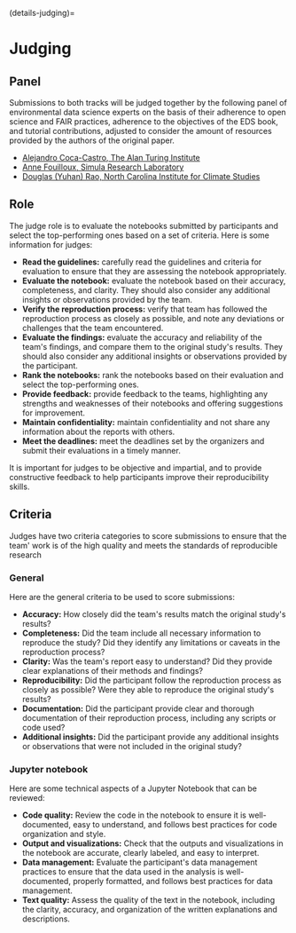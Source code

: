 (details-judging)=

# Judging

## Panel

Submissions to both tracks will be judged together by the following panel of environmental data science experts on the basis of their adherence to open science and FAIR practices, adherence to the objectives of the EDS book, and tutorial contributions, adjusted to consider the amount of resources provided by the authors of the original paper.

* [Alejandro Coca-Castro, The Alan Turing Institute](https://acocac.github.io/en/)
* [Anne Fouilloux, Simula Research Laboratory](https://annefou.github.io/)
* [Douglas (Yuhan) Rao, North Carolina Institute for Climate Studies](https://ncics.org/people/douglas-rao/)

## Role

The judge role is to evaluate the notebooks submitted by participants and select the top-performing ones based on a set of criteria. 
Here is some information for judges:

* **Read the guidelines:** carefully read the guidelines and criteria for evaluation to ensure that they are assessing the notebook appropriately.
* **Evaluate the notebook:** evaluate the notebook based on their accuracy, completeness, and clarity. They should also consider any additional insights or observations provided by the team.
* **Verify the reproduction process:** verify that team has followed the reproduction process as closely as possible, and note any deviations or challenges that the team encountered. 
* **Evaluate the findings:** evaluate the accuracy and reliability of the team's findings, and compare them to the original study's results. They should also consider any additional insights or observations provided by the participant. 
* **Rank the notebooks:** rank the notebooks based on their evaluation and select the top-performing ones.
* **Provide feedback:** provide feedback to the teams, highlighting any strengths and weaknesses of their notebooks and offering suggestions for improvement.
* **Maintain confidentiality:** maintain confidentiality and not share any information about the reports with others. 
* **Meet the deadlines:** meet the deadlines set by the organizers and submit their evaluations in a timely manner.

It is important for judges to be objective and impartial, and to provide constructive feedback to help participants improve their reproducibility skills. 

## Criteria

Judges have two criteria categories to score submissions to ensure that the team' work is of the high quality and meets the standards of reproducible research

### General

Here are the general criteria to be used to score submissions:

* **Accuracy:** How closely did the team's results match the original study's results?
* **Completeness:** Did the team include all necessary information to reproduce the study? Did they identify any limitations or caveats in the reproduction process?
* **Clarity:** Was the team's report easy to understand? Did they provide clear explanations of their methods and findings?
* **Reproducibility:** Did the participant follow the reproduction process as closely as possible? Were they able to reproduce the original study's results?
* **Documentation:** Did the participant provide clear and thorough documentation of their reproduction process, including any scripts or code used?
* **Additional insights:** Did the participant provide any additional insights or observations that were not included in the original study?

### Jupyter notebook

Here are some technical aspects of a Jupyter Notebook that can be reviewed:

* **Code quality:** Review the code in the notebook to ensure it is well-documented, easy to understand, and follows best practices for code organization and style.
* **Output and visualizations:** Check that the outputs and visualizations in the notebook are accurate, clearly labeled, and easy to interpret.
* **Data management:** Evaluate the participant's data management practices to ensure that the data used in the analysis is well-documented, properly formatted, and follows best practices for data management.
* **Text quality:** Assess the quality of the text in the notebook, including the clarity, accuracy, and organization of the written explanations and descriptions.